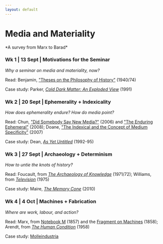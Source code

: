 ```yaml
---
layout: default
---
```


# Media and Materiality
<div class="lead pretty-links">
*A survey from Marx to Barad* 

### Wk 1 | 13 Sept | Motivations for the Seminar 
*Why a seminar on media and materiality, now?*

Read: Benjamin, ["Theses on the Philosophy of History"](http://jenteryteaches.com/noneshall/cspt/benjaminTheses.pdf) (1940/74)

Case study: Parker, [*Cold Dark Matter: An Exploded View*](http://www.tate.org.uk/art/artworks/parker-cold-dark-matter-an-exploded-view-t06949) (1991)

### Wk 2 | 20 Sept | Ephemerality + Indexicality 
*How does ephemerality endure? How do media point?* 

Read: Chun, ["Did Somebody Say New Media?"](http://www.jenteryteaches.com/noneshall/cspt/chunNewMedia.pdf) (2006) and ["The Enduring Ephemeral"](http://www.jenteryteaches.com/noneshall/cspt/chunEnduringEphemeral.pdf) (2008); Doane, ["The Indexical and the Concept of Medium Specificity"](http://www.jenteryteaches.com/noneshall/cspt/doaneIndexical.pdf) (2007)

Case study: Dean, [*As Yet Untitled*](http://ccca.concordia.ca/artists/work_detail.html?languagePref=en&mkey=72335&title=As+Yet+Untitled&artist=Max+Dean&link_id=10233) (1992-95)

### Wk 3 | 27 Sept | Archaeology + Determinism
*How to untie the knots of history?* 

Read: Foucault, from [*The Archaeology of Knowledge*](http://www.jenteryteaches.com/noneshall/cspt/foucaultArchaeology.pdf) (1971/72); Williams, from [*Television*](http://www.jenteryteaches.com/noneshall/cspt/williamsTelevision.pdf) (1975)

Case study: Maire, [*The Memory Cone*](http://julienmaire.ideenshop.net/docs/memory_cone.pdf) (2010)

### Wk 4 | 4 Oct | Machines + Fabrication  
*Where are work, labour, and action?* 

Read: Marx, from [Notebook M](https://www.marxists.org/archive/marx/works/1857/grundrisse/ch01.htm) (1857) and the [Fragment on Machines](https://www.marxists.org/archive/marx/works/1857/grundrisse/ch13.htm#p690) (1858); Arendt, from [*The Human Condition*](http://www.jenteryteaches.com/noneshall/cspt/arentHumanCondition.pdf) (1958)

Case study: [Molleindustria](http://www.molleindustria.org/)

</div> 

